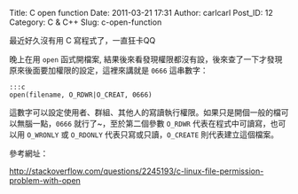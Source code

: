 Title: C open function
Date: 2011-03-21 17:31
Author: carlcarl
Post_ID: 12
Category: C &amp; C++
Slug: c-open-function

最近好久沒有用 C 寫程式了，一直狂卡QQ

晚上在用 `open` 函式開檔案,
結果後來看發現權限都沒有設，後來查了一下才發現原來後面要加權限的設定，這裡來講就是 `0666` 這串數字：

	:::c
	open(filename, O_RDWR|O_CREAT, 0666)


這數字可以設定使用者、群組、其他人的寫讀執行權限。如果只是開個一般的檔可以無腦一點，`0666` 就行了~，至於第二個參數
 `O_RDWR` 代表在程式中可讀寫，也可以用 `O_WRONLY` 或 `O_RDONLY` 代表只寫或只讀，`O_CREATE` 則代表建立這個檔案。

參考網址：

<http://stackoverflow.com/questions/2245193/c-linux-file-permission-problem-with-open>
